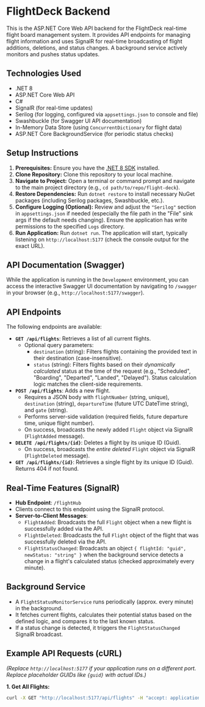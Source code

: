 # FlightDeck Backend

This is the ASP.NET Core Web API backend for the FlightDeck real-time flight board management system. It provides API endpoints for managing flight information and uses SignalR for real-time broadcasting of flight additions, deletions, and status changes. A background service actively monitors and pushes status updates.

## Technologies Used

* .NET 8
* ASP.NET Core Web API
* C#
* SignalR (for real-time updates)
* Serilog (for logging, configured via `appsettings.json` to console and file)
* Swashbuckle (for Swagger UI API documentation)
* In-Memory Data Store (using `ConcurrentDictionary` for flight data)
* ASP.NET Core BackgroundService (for periodic status checks)

## Setup Instructions

1.  **Prerequisites:** Ensure you have the [.NET 8 SDK](https://dotnet.microsoft.com/download/dotnet/8.0) installed.
2.  **Clone Repository:** Clone this repository to your local machine.
3.  **Navigate to Project:** Open a terminal or command prompt and navigate to the main project directory (e.g., `cd path/to/repo/flight-deck`).
4.  **Restore Dependencies:** Run `dotnet restore` to install necessary NuGet packages (including Serilog packages, Swashbuckle, etc.).
5.  **Configure Logging (Optional):** Review and adjust the `"Serilog"` section in `appsettings.json` if needed (especially the file path in the "File" sink args if the default needs changing). Ensure the application has write permissions to the specified `Logs` directory.
6.  **Run Application:** Run `dotnet run`. The application will start, typically listening on `http://localhost:5177` (check the console output for the exact URL).

## API Documentation (Swagger)

While the application is running in the `Development` environment, you can access the interactive Swagger UI documentation by navigating to `/swagger` in your browser (e.g., `http://localhost:5177/swagger`).

## API Endpoints

The following endpoints are available:

* **`GET /api/flights`**: Retrieves a list of all current flights.
    * Optional query parameters:
        * `destination` (string): Filters flights containing the provided text in their destination (case-insensitive).
        * `status` (string): Filters flights based on their *dynamically calculated* status at the time of the request (e.g., "Scheduled", "Boarding", "Departed", "Landed", "Delayed"). Status calculation logic matches the client-side requirements.
* **`POST /api/flights`**: Adds a new flight.
    * Requires a JSON body with `flightNumber` (string, unique), `destination` (string), `departureTime` (future UTC DateTime string), and `gate` (string).
    * Performs server-side validation (required fields, future departure time, unique flight number).
    * On success, broadcasts the newly added `Flight` object via SignalR (`FlightAdded` message).
* **`DELETE /api/flights/{id}`**: Deletes a flight by its unique ID (Guid).
    * On success, broadcasts the *entire deleted* `Flight` object via SignalR (`FlightDeleted` message).
* **`GET /api/flights/{id}`**: Retrieves a single flight by its unique ID (Guid). Returns 404 if not found.

## Real-Time Features (SignalR)

* **Hub Endpoint**: `/flightHub`
* Clients connect to this endpoint using the SignalR protocol.
* **Server-to-Client Messages**:
    * `FlightAdded`: Broadcasts the full `Flight` object when a new flight is successfully added via the API.
    * `FlightDeleted`: Broadcasts the full `Flight` object of the flight that was successfully deleted via the API.
    * `FlightStatusChanged`: Broadcasts an object `{ flightId: "guid", newStatus: "string" }` when the background service detects a change in a flight's calculated status (checked approximately every minute).

## Background Service

* A `FlightStatusMonitorService` runs periodically (approx. every minute) in the background.
* It fetches current flights, calculates their potential status based on the defined logic, and compares it to the last known status.
* If a status change is detected, it triggers the `FlightStatusChanged` SignalR broadcast.

## Example API Requests (cURL)

*(Replace `http://localhost:5177` if your application runs on a different port. Replace placeholder GUIDs like `{guid}` with actual IDs.)*

**1. Get All Flights:**

```bash
curl -X GET "http://localhost:5177/api/flights" -H "accept: application/json"
